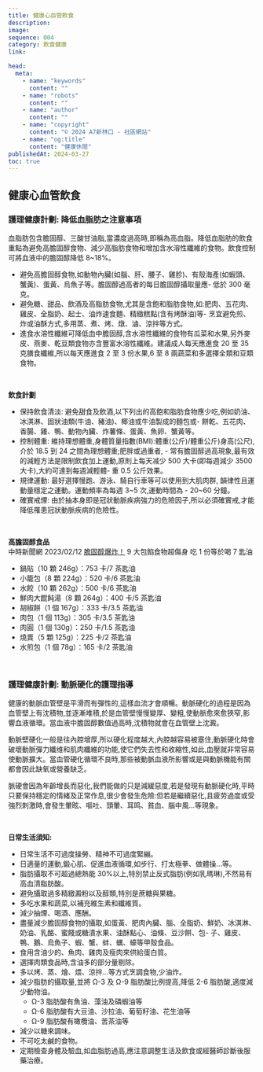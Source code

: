 ```yaml
---
title: 健康心血管飲食
description:
image:
sequence: 004
category: 飲食健康
link:

head:
  meta:
    - name: "keywords"
      content: ""
    - name: "robots"
      content: ""
    - name: "author"
      content: ""
    - name: "copyright"
      content: "© 2024 A7新林口 - 社區網站"
    - name: "og:title"
      content: "健康休閒"
publishedAt: 2024-03-27
toc: true
---
```


## 健康心血管飲食

### 護理健康計劃: 降低血脂肪之注意事項

血脂肪包含膽固醇、三酸甘油脂,當濃度過高時,即稱為高血脂。降低血脂肪的飲食重點為避免高膽固醇食物、減少高脂肪食物和增加含水溶性纖維的食物。飲食控制可將血液中的膽固醇降低 8~18%。

- 避免高膽固醇食物,如動物內臟(如腦、肝、腰子、雞胗)、有殼海產(如蝦頭、蟹黃)、蛋黃、烏魚子等。膽固醇過高者的每日膽固醇攝取量應- 低於 300 毫克。
- 避免糖、甜品、飲酒及高脂肪食物,尤其是含飽和脂肪食物,如:肥肉、五花肉、雞皮、全脂奶、起士、油炸速食麵、精緻糕點(含有烤酥油)等- 烹宜避免煎、炸或油酥方式,多用蒸、煮、烤、燉、滷、涼拌等方式。
- 進食水溶性纖維可降低血中膽固醇,含水溶性纖維的食物有瓜菜和水果,另外麥皮、燕麥、乾豆類食物亦含豐富水溶性纖維。建議成人每天應進食 20 至 35 克膳食纖維,所以每天應進食 2 至 3 份水果,6 至 8 兩蔬菜和多選擇全類和豆類食物。

<br>

**飲食計劃**

- 保持飲食清淡: 避免甜食及飲酒,以下列出的高飽和脂肪食物應少吃,例如奶油、冰淇淋、固狀油類(牛油、豬油)、椰油或牛油製成的麵包或- 餅乾、五花肉、香腸、雞、鴨、動物內臟、炸薯條、蛋黃、魚卵、蟹黃等。
- 控制體重: 維持理想體重,身體質量指數(BMI):體重(公斤)/體重公斤)身高(公尺),介於 18.5 到 24 之間為理想體重;肥胖或過重者, - 常有膽固醇過高現象,最有效的減輕方法是限制飲食加上運動,原則上每天减少 500 大卡(即每週減少 3500 大卡),大約可達到每週減輕體- 重 0.5 公斤效果。
- 規律運動: 最好選擇慢跑、游泳、騎自行車等可以使用到大肌肉群, 韻律性且運動量穩定之運動。運動頻率為每週 3~5 次,運動時間為 - 20~60 分鐘。
- 確實戒煙: 由於抽本身即是冠狀動脈疾病強力的危險因子,所以必須確實戒,才能降低罹患冠狀動脈疾病的危險性。

<br>

**高膽固醇食品**  
中時新聞網 2023/02/12 <a href="https://www.chinatimes.com/realtimenews/20230212002142-260405?utm_source=push&utm_medium=image&chdtv"> 膽固醇爆炸！</a> 9 大包餡食物超傷身 吃 1 份等於喝 7 匙油

- 鍋貼（10 顆 246g）：753 卡/7 茶匙油
- 小籠包（8 顆 224g）：520 卡/6 茶匙油
- 水餃（10 顆 262g）：500 卡/6 茶匙油
- 鮮肉大餛飩湯（8 顆 264g）：400 卡/5 茶匙油
- 胡椒餅（1 個 167g）：333 卡/3.5 茶匙油
- 肉包（1 個 113g）：305 卡/3.5 茶匙油
- 肉圓（1 個 130g）：250 卡/1.5 茶匙油
- 燒賣（5 顆 125g）：225 卡/2 茶匙油
- 水煎包（1 個 78g）：165 卡/2 茶匙油

<br>

### 護理健康計劃: 動脈硬化的護理指導

健康的動脈血管壁是平滑而有彈性的,這樣血流才會順暢。動脈硬化的過程是因為血管壁上有沈積物,並逐漸堆積,於是血管壁慢慢變厚、變粗,使動脈愈來愈狹窄,影響血液循環。當血液中膽固醇數值過高時,沈積物就會在血管壁上沈澱。

動脈壁硬化一般是往內腔增厚,所以硬化程度越大,內腔越容易被塞住,動脈硬化時會破壞動脈彈力纖维和肌肉纖維的功能,使它們失去性和收縮性,如此,血壓就非常容易使動脈擴大。當血管硬化循環不良時,那些被動脈血液所影響或是與動脈機能有關都會因此缺氧或營養缺乏。

脈硬會因為年齡增長而惡化,我們能做的只是減緩惡度,若是發現有動脈硬化時,平時只要保持穩定的情緒及正常作息,很少會發生危險:但若是繼續惡化,且疲劳過度或受強烈刺激時,會發生暈眩、嘔吐、頭暈、耳鸣、貧血、腦中風...等現象。

<br>

**日常生活須知:**

- 日常生活不可過度操勞、精神不可過度緊繃。
- 日適量的運動,鍛心肌、促進血液循環,如步行、打太極拳、做體操...等。
- 脂肪攝取不可超過總熱能 30%以上,特別禁止反式脂肪(例如乳瑪琳),不然易有高血清脂肪酸。
- 避免攝取過多精緻澱粉以及醇類,特別是蔗糖與果糖。
- 多吃水果和蔬菜,以補充維生素和纖維質。
- 減少抽煙、喝酒、應酬。
- 盡量減少膽固醇食物的攝取,如蛋黃、肥肉內臟、腦、全脂奶、鮮奶、冰淇淋、奶油、乳酪、蜜餞或糖漬水果、油酥點心、油條、豆沙餅、包- 子、雞皮、鴨、鵝、烏魚子、蝦、蟹、蚌、蠣、蠔等甲殼食品。
- 食用含油少的、魚肉、雞肉及瘦肉來供給蛋白質。
- 選擇肉類食品時,含油多的部分量剔除。
- 多以烤、蒸、燴、煨、涼拌...等方式烹調食物,少油炸。
- 減少脂肪的攝取量,並將 Ω-3 及 Ω-9 脂肪酸比例提高,降低 2-6 脂肪酸,適度減少動物油。
  - Ω-3 脂肪酸有魚油、藻油及磷蝦油等
  - Ω-6 脂肪酸有大豆油、沙拉油、葡萄籽油、花生油等
  - Ω-9 脂肪酸有橄欖油、苦茶油等
- 減少以糖來調味。
- 不可吃太鹹的食物。
- 定期檢查身體及驗血,如血脂肪過高,應注意調整生活及飲食或經醫師診斷後服藥治療。
